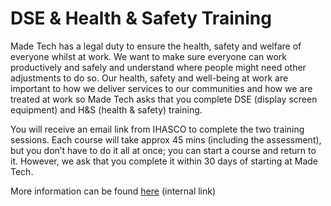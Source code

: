 # DSE & Health & Safety Training

Made Tech has a legal duty to ensure the health, safety and welfare of everyone whilst at work. 
We want to make sure everyone can work productively and safely and understand where people might need other adjustments to do so. 
Our health, safety and well-being at work are important to how we deliver services to our communities and how we are treated at work so Made Tech asks that you complete DSE (display screen equipment) and H&S (health & safety) training.

You will receive an email link from IHASCO to complete the two training sessions. Each course will take approx 45 mins (including the assessment), 
but you don’t have to do it all at once; you can start a course and return to it. 
However, we ask that you complete it within 30 days of starting at Made Tech.

More information can be found [here](https://docs.google.com/document/d/1m5nvVRHLcSWrP4xbf-GKYf-NTxQN11RZ8K_MC9_kgHE/edit) (internal link)
